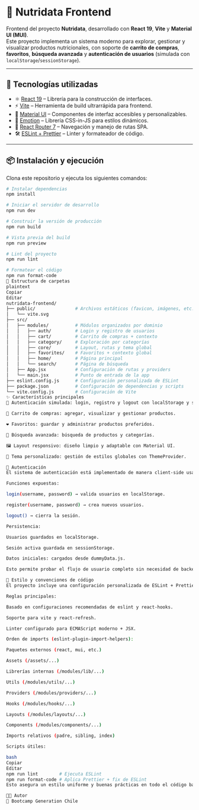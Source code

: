 # 🥦 Nutridata Frontend

Frontend del proyecto **Nutridata**, desarrollado con **React 19**, **Vite** y **Material UI (MUI)**.  
Este proyecto implementa un sistema moderno para explorar, gestionar y visualizar productos nutricionales, con soporte de **carrito de compras**, **favoritos**, **búsqueda avanzada** y **autenticación de usuarios** (simulada con `localStorage`/`sessionStorage`).

---

## 🚀 Tecnologías utilizadas
- ⚛️ [React 19](https://react.dev/) – Librería para la construcción de interfaces.
- ⚡ [Vite](https://vitejs.dev/) – Herramienta de build ultrarrápida para frontend.
- 🎨 [Material UI](https://mui.com/) – Componentes de interfaz accesibles y personalizables.
- 💅 [Emotion](https://emotion.sh/docs/introduction) – Librería CSS-in-JS para estilos dinámicos.
- 🔀 [React Router 7](https://reactrouter.com/) – Navegación y manejo de rutas SPA.
- 🛠️ [ESLint + Prettier](https://eslint.org/) – Linter y formateador de código.

---

## 📦 Instalación y ejecución

Clona este repositorio y ejecuta los siguientes comandos:

```bash
# Instalar dependencias
npm install

# Iniciar el servidor de desarrollo
npm run dev

# Construir la versión de producción
npm run build

# Vista previa del build
npm run preview

# Lint del proyecto
npm run lint

# Formatear el código
npm run format-code
📂 Estructura de carpetas
plaintext
Copiar
Editar
nutridata-frontend/
├── public/               # Archivos estáticos (favicon, imágenes, etc.)
│   └── vite.svg
├── src/                  
│   ├── modules/          # Módulos organizados por dominio
│   │   ├── auth/         # Login y registro de usuarios
│   │   ├── cart/         # Carrito de compras + contexto
│   │   ├── category/     # Exploración por categorías
│   │   ├── core/         # Layout, rutas y tema global
│   │   ├── favorites/    # Favoritos + contexto global
│   │   ├── home/         # Página principal
│   │   └── search/       # Página de búsqueda
│   ├── App.jsx           # Configuración de rutas y providers
│   └── main.jsx          # Punto de entrada de la app
├── eslint.config.js      # Configuración personalizada de ESLint
├── package.json          # Configuración de dependencias y scripts
└── vite.config.js        # Configuración de Vite
✨ Características principales
👤 Autenticación simulada: login, registro y logout con localStorage y sessionStorage.

🛒 Carrito de compras: agregar, visualizar y gestionar productos.

❤️ Favoritos: guardar y administrar productos preferidos.

🔎 Búsqueda avanzada: búsqueda de productos y categorías.

🖼️ Layout responsivo: diseño limpio y adaptable con Material UI.

🎨 Tema personalizado: gestión de estilos globales con ThemeProvider.

🔐 Autenticación
El sistema de autenticación está implementado de manera client-side usando un custom hook useAuth:

Funciones expuestas:

login(username, password) → valida usuarios en localStorage.

register(username, password) → crea nuevos usuarios.

logout() → cierra la sesión.

Persistencia:

Usuarios guardados en localStorage.

Sesión activa guardada en sessionStorage.

Datos iniciales: cargados desde dummyData.js.

Esto permite probar el flujo de usuario completo sin necesidad de backend.

🧹 Estilo y convenciones de código
El proyecto incluye una configuración personalizada de ESLint + Prettier para mantener un código consistente y limpio.

Reglas principales:

Basado en configuraciones recomendadas de eslint y react-hooks.

Soporte para vite y react-refresh.

Linter configurado para ECMAScript moderno + JSX.

Orden de imports (eslint-plugin-import-helpers):

Paquetes externos (react, mui, etc.)

Assets (/assets/...)

Librerías internas (/modules/lib/...)

Utils (/modules/utils/...)

Providers (/modules/providers/...)

Hooks (/modules/hooks/...)

Layouts (/modules/layouts/...)

Components (/modules/components/...)

Imports relativos (padre, sibling, index)

Scripts útiles:

bash
Copiar
Editar
npm run lint        # Ejecuta ESLint
npm run format-code # Aplica Prettier + fix de ESLint
Esto asegura un estilo uniforme y buenas prácticas en todo el código base.

👩‍💻 Autor
📌 Bootcamp Generation Chile

